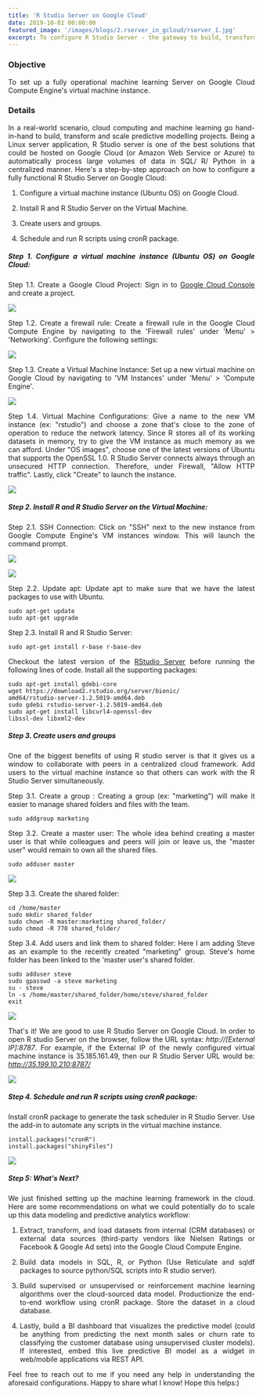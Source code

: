 ```yaml
---
title: 'R Studio Server on Google Cloud'
date: 2019-10-01 00:00:00
featured_image: '/images/blogs/2.rserver_in_gcloud/rserver_1.jpg'
excerpt: To configure R Studio Server - the gateway to build, transform and scale machine learning projects in cloud.
---
```


### Objective

To set up a fully operational machine learning Server on Google Cloud Compute Engine's virtual machine instance.


### Details

In a real-world scenario, cloud computing and machine learning go hand-in-hand to build, transform and scale predictive modelling projects. Being a Linux server application, R Studio server is one of the best solutions that could be hosted on Google Cloud (or Amazon Web Service or Azure) to automatically process large volumes of data in SQL/ R/ Python in a centralized manner. Here's a step-by-step approach on how to configure a fully functional R Studio Server on Google Cloud: 

1) Configure a virtual machine instance (Ubuntu OS) on Google Cloud.

2) Install R and R Studio Server on the Virtual Machine. 

3) Create users and groups.

4) Schedule and run R scripts using cronR package.

<style>
body {
text-align: justify}
</style>

##### Step 1. Configure a virtual machine instance (Ubuntu OS) on Google Cloud: 

Step 1.1. Create a Google Cloud Project:  Sign in to [Google Cloud Console](https://console.cloud.google.com) and create a project.

![](/images/blogs/2.rserver_in_gcloud/rserver_2.JPG)

Step 1.2. Create a firewall rule: Create a firewall rule in the Google Cloud Compute Engine by navigating to the 'Firewall rules' under 'Menu' > 'Networking'. Configure the following settings:

![](/images/blogs/2.rserver_in_gcloud/rserver_3.png)


Step 1.3. Create a Virtual Machine Instance: Set up a new virtual machine on Google Cloud by navigating to 'VM Instances' under 'Menu' > 'Compute Engine'.

![](/images/blogs/2.rserver_in_gcloud/rserver_4.png)


Step 1.4. Virtual Machine Configurations: Give a name to the new VM instance (ex: "rstudio") and choose a zone that's close to the zone of operation to reduce the network latency. Since R stores all of its working datasets in memory, try to give the VM instance as much memory as we can afford. Under "OS images", choose one of the latest versions of Ubuntu that supports the OpenSSL 1.0. R Studio Server connects always through an unsecured HTTP connection. Therefore, under Firewall, "Allow HTTP traffic". Lastly, click "Create" to launch the instance.


![](/images/blogs/2.rserver_in_gcloud/rserver_5.png)


##### Step 2.  Install R and R Studio Server on the Virtual Machine:

Step 2.1.  SSH Connection: Click on "SSH" next to the new instance from Google Compute Engine's VM instances window. This will launch the command prompt.

![](/images/blogs/2.rserver_in_gcloud/rserver_6.png)

![](/images/blogs/2.rserver_in_gcloud/rserver_7.JPG)

Step 2.2. Update apt: Update apt to make sure that we have the latest packages to use with Ubuntu.


```
sudo apt-get update
sudo apt-get upgrade
```

Step 2.3. Install R and R Studio Server: 

```
sudo apt-get install r-base r-base-dev
```
Checkout the latest version of the 
[RStudio Server](https://rstudio.com/products/rstudio/download-server/debian-ubuntu/) before running the following lines of code. Install all the supporting packages: 

```
sudo apt-get install gdebi-core
wget https://download2.rstudio.org/server/bionic/
amd64/rstudio-server-1.2.5019-amd64.deb
sudo gdebi rstudio-server-1.2.5019-amd64.deb
sudo apt-get install libcurl4-openssl-dev 
libssl-dev libxml2-dev
```

##### Step 3. Create users and groups

One of the biggest benefits of using R studio server is that it gives us a window to collaborate with peers in a centralized cloud framework. Add users to the virtual machine instance so that others can work with the R Studio Server simultaneously.

Step 3.1. Create a group : Creating a group (ex: "marketing") will make it easier to manage shared folders and files with the team.

```
sudo addgroup marketing
```

Step 3.2. Create a master user: The whole idea behind creating a master user is that while colleagues and peers will join or leave us, the "master user" would remain to own all the shared files.

```
sudo adduser master
```

![](/images/blogs/2.rserver_in_gcloud/rserver_8.JPG)

Step 3.3. Create the shared folder:

```
cd /home/master
sudo mkdir shared_folder
sudo chown -R master:marketing shared_folder/
sudo chmod -R 770 shared_folder/
```

Step 3.4. Add users and link them to shared folder: Here I am adding Steve as an example to the recently created "marketing" group. Steve's home folder has been linked to the 'master user's shared folder.

```
sudo adduser steve
sudo gpasswd -a steve marketing
su - steve
ln -s /home/master/shared_folder/home/steve/shared_folder
exit
```

![](/images/blogs/2.rserver_in_gcloud/rserver_9.JPG)

That's it! We are good to use R Studio Server on Google Cloud. In order to open R studio Server on the browser, follow the URL syntax: *http://[External IP]:8787*. For example, if the External IP of the newly configured virtual machine instance is 35.185.161.49, then our R Studio Server URL would be: *http://35.199.10.210:8787/*

![](/images/blogs/2.rserver_in_gcloud/rserver_10.JPG)


##### Step 4.  Schedule and run R scripts using cronR package:  

Install cronR package to generate the task scheduler in R Studio Server. Use the add-in to automate any scripts in the virtual machine instance.

```
install.packages("cronR")
install.packages("shinyFiles")
```
![](/images/blogs/2.rserver_in_gcloud/rserver_11.JPG)


##### Step 5: What's Next?

We just finished setting up the machine learning framework in the cloud. Here are some recommendations on what we could potentially do to scale up this data modeling and predictive analytics workflow:

1) Extract, transform, and load datasets from internal (CRM databases) or external data sources (third-party vendors like Nielsen Ratings or Facebook & Google Ad sets) into the Google Cloud Compute Engine.

2) Build data models in SQL, R, or Python (Use Reticulate and sqldf packages to source python/SQL scripts into R studio server).

3) Build supervised or unsupervised or reinforcement machine learning algorithms over the cloud-sourced data model. Productionize the end-to-end workflow using cronR package. Store the dataset in a cloud database.

4) Lastly, build a BI dashboard that visualizes the predictive model (could be anything from predicting the next month sales or churn rate to classifying the customer database using unsupervised cluster models). If interested, embed this live predictive BI model as a widget in web/mobile applications via REST API.

Feel free to reach out to me if you need any help in understanding the aforesaid configurations. Happy to share what I know! Hope this helps:)
